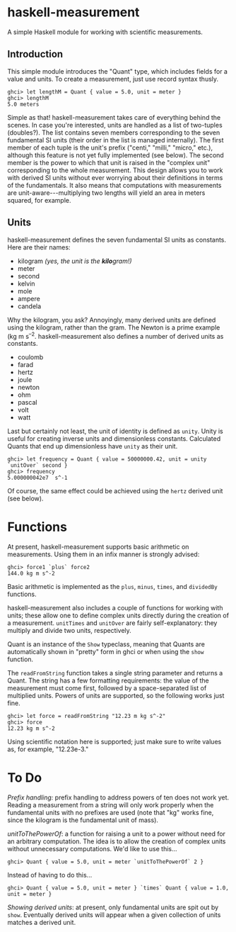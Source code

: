 # haskell-measurement
A simple Haskell module for working with scientific measurements.

## Introduction
This simple module introduces the "Quant" type, which includes fields for a value and units. To create a measurement, just use record syntax thusly.

	ghci> let lengthM = Quant { value = 5.0, unit = meter }
	ghci> lengthM
	5.0 meters

Simple as that! haskell-measurement takes care of everything behind the scenes. In case you're interested, units are handled as a list of two-tuples (doubles?). The list contains seven members corresponding to the seven fundamental SI units (their order in the list is managed internally). The first member of each tuple is the unit's prefix ("centi," "milli," "micro," etc.), although this feature is not yet fully implemented (see below). The second member is the power to which that unit is raised in the "complex unit" corresponding to the whole measurement. This design allows you to work with derived SI units without ever worrying about their definitions in terms of the fundamentals. It also means that computations with measurements are unit-aware---multiplying two lengths will yield an area in meters squared, for example.

## Units
haskell-measurement defines the seven fundamental SI units as constants. Here are their names:

* kilogram *(yes, the unit is the **kilo**gram!)*
* meter
* second
* kelvin
* mole
* ampere
* candela

Why the kilogram, you ask? Annoyingly, many derived units are defined using the kilogram, rather than the gram. The Newton is a prime example (kg m s<sup>&ndash;2</sup>. haskell-measurement also defines a number of derived units as constants. 

* coulomb
* farad
* hertz
* joule
* newton
* ohm
* pascal
* volt
* watt

Last but certainly not least, the unit of identity is defined as `unity`. Unity is useful for creating inverse units and dimensionless constants. Calculated Quants that end up dimensionless have `unity` as their unit.

	ghci> let frequency = Quant { value = 50000000.42, unit = unity `unitOver` second }
	ghci> frequency
	5.000000042e7  s^-1

Of course, the same effect could be achieved using the `hertz` derived unit (see below).

# Functions
At present, haskell-measurement supports basic arithmetic on measurements. Using them in an infix manner is strongly advised:

	ghci> force1 `plus` force2
	144.0 kg m s^-2
	
Basic arithmetic is implemented as the `plus`, `minus`, `times`, and `dividedBy` functions.

haskell-measurement also includes a couple of functions for working with units; these allow one to define complex units directly during the creation of a measurement. `unitTimes` and `unitOver` are fairly self-explanatory: they multiply and divide two units, respectively.

Quant is an instance of the `Show` typeclass, meaning that Quants are automatically shown in "pretty" form in ghci or when using the `show` function.

The `readFromString` function takes a single string parameter and returns a Quant. The string has a few formatting requirements: the value of the measurement must come first, followed by a space-separated list of multiplied units. Powers of units are supported, so the following works just fine.

	ghci> let force = readFromString "12.23 m kg s^-2"
	ghci> force
	12.23 kg m s^-2

Using scientific notation here is supported; just make sure to write values as, for example, "12.23e-3."

# To Do
*Prefix handling:* prefix handling to address powers of ten does not work yet. Reading a measurement from a string will only work properly when the fundamental units with no prefixes are used (note that "kg" works fine, since the kilogram is the fundamental unit of mass).

*unitToThePowerOf*: a function for raising a unit to a power without need for an arbitrary computation. The idea is to allow the creation of complex units without unnecessary computations. We'd like to use this...

	ghci> Quant { value = 5.0, unit = meter `unitToThePowerOf` 2 }
	
Instead of having to do this...

	ghci> Quant { value = 5.0, unit = meter } `times` Quant { value = 1.0, unit = meter }
	
*Showing derived units*: at present, only fundamental units are spit out by `show`. Eventually derived units will appear when a given collection of units matches a derived unit.